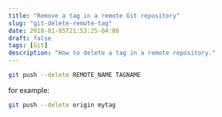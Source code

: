 ```yaml
---
title: "Remove a tag in a remote Git repository"
slug: "git-delete-remote-tag"
date: 2018-01-05T21:53:25-04:00
draft: false
tags: [Git]
description: "How to delete a tag in a remote repository."
---
```

```bash
git push --delete REMOTE_NAME TAGNAME
```

for example:

```bash
git push --delete origin mytag
```
